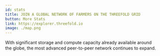 ```yaml
---
id: stats
title: JOIN A GLOBAL NETWORK OF FARMERS ON THE THREEFOLD GRID
button: More Stats
link: https://explorer.threefold.io
image: ./map.png
---
```


With signiﬁcant storage and compute capacity already available around <br />
the globe, the most advanced peer-to-peer network continues to expand.
